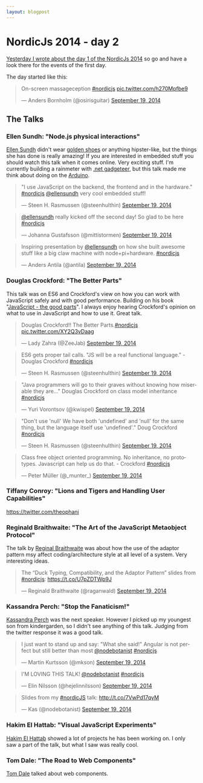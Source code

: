 ```yaml
---
layout: blogpost
---
```

# NordicJs 2014 - day 2

[Yesterday I wrote about the day 1 of the NordicJs 2014](http://steen.hulthin.dk/blog/nordicjs-2014-day-1/) so go and have a look there for the events of the first day. 

The day started like this:

<blockquote class="twitter-tweet" lang="en"><p>On-screen massageception <a href="https://twitter.com/hashtag/nordicjs?src=hash">#nordicjs</a> <a href="http://t.co/h270Mpfbe9">pic.twitter.com/h270Mpfbe9</a></p>&mdash; Anders Bornholm (@osirisguitar) <a href="https://twitter.com/osirisguitar/status/512875735447781376">September 19, 2014</a></blockquote>
<script async src="//platform.twitter.com/widgets.js" charset="utf-8"></script>

## The Talks

### Ellen Sundh: "Node.js physical interactions"

[Ellen Sundh](https://twitter.com/ellensundh) didn't wear [golden shoes](http://youtu.be/UTFec_mrD-c?t=2s) or anything hipster-like, but the things she has done is really amazing! If you are interested in embedded stuff you should watch this talk when it comes online. Very exciting stuff. I'm currently building a rainmeter with [.net gadgeteer](http://www.netmf.com/gadgeteer/), but this talk made me think about doing on the [Arduino](http://arduino.cc/).

<blockquote class="twitter-tweet" lang="en"><p>&quot;I use JavaScript on the backend, the frontend and in the hardware.&quot; <a href="https://twitter.com/hashtag/nordicjs?src=hash">#nordicjs</a> <a href="https://twitter.com/ellensundh">@ellensundh</a> very cool embedded stuff!</p>&mdash; Steen H. Rasmussen (@steenhulthin) <a href="https://twitter.com/steenhulthin/status/512878046156976128">September 19, 2014</a></blockquote>
<script async src="//platform.twitter.com/widgets.js" charset="utf-8"></script>

<blockquote class="twitter-tweet" lang="en"><p><a href="https://twitter.com/ellensundh">@ellensundh</a> really kicked off the second day! So glad to be here <a href="https://twitter.com/hashtag/nordicjs?src=hash">#nordicjs</a></p>&mdash; Johanna Gustafsson (@mittistormen) <a href="https://twitter.com/mittistormen/status/512882442643202048">September 19, 2014</a></blockquote>
<script async src="//platform.twitter.com/widgets.js" charset="utf-8"></script>

<blockquote class="twitter-tweet" lang="en"><p>Inspiring presentation by <a href="https://twitter.com/ellensundh">@ellensundh</a> on how she built awesome stuff like a big claw machine with node+pi+hardware. <a href="https://twitter.com/hashtag/nordicjs?src=hash">#nordicjs</a></p>&mdash; Anders Antila (@antila) <a href="https://twitter.com/antila/status/512887553729392642">September 19, 2014</a></blockquote>
<script async src="//platform.twitter.com/widgets.js" charset="utf-8"></script>

### Douglas Crockford: "The Better Parts"

This talk was on ES6 and Crockford's view on how you can work with JavaScript safely and with good performance. Building on his book "[JavaScript - the good parts](http://shop.oreilly.com/product/9780596517748.do)". I always enjoy hearing Crockford's opinion on what to use in JavaScript and how to use it. Great talk.

<blockquote class="twitter-tweet" lang="en"><p>Douglas Crockford!! The Better Parts.<a href="https://twitter.com/hashtag/nordicjs?src=hash">#nordicjs</a> <a href="http://t.co/XY2Q3vDaag">pic.twitter.com/XY2Q3vDaag</a></p>&mdash; Lady Zahra (@ZeeJab) <a href="https://twitter.com/ZeeJab/status/512890294279221248">September 19, 2014</a></blockquote>
<script async src="//platform.twitter.com/widgets.js" charset="utf-8"></script>

<blockquote class="twitter-tweet" lang="en"><p>ES6 gets proper tail calls. &quot;JS will be a real functional language.&quot; - Douglas Crockford <a href="https://twitter.com/hashtag/nordicjs?src=hash">#nordicjs</a></p>&mdash; Steen H. Rasmussen (@steenhulthin) <a href="https://twitter.com/steenhulthin/status/512890352416870400">September 19, 2014</a></blockquote>
<script async src="//platform.twitter.com/widgets.js" charset="utf-8"></script>

<blockquote class="twitter-tweet" lang="en"><p>&quot;Java programmers will go to their graves without knowing how miserable they are…&quot; Douglas Crockford on class model inheritance <a href="https://twitter.com/hashtag/nordicjs?src=hash">#nordicjs</a></p>&mdash; Yuri Vorontsov (@kwispel) <a href="https://twitter.com/kwispel/status/512891083274346496">September 19, 2014</a></blockquote>
<script async src="//platform.twitter.com/widgets.js" charset="utf-8"></script>

<blockquote class="twitter-tweet" lang="en"><p>&quot;Don&#39;t use &#39;null&#39; We have both &#39;undefined&#39; and &#39;null&#39; for the same thing, but the language itself use &#39;undefined&#39;.&quot; Doug Crockford <a href="https://twitter.com/hashtag/nordicjs?src=hash">#nordicjs</a></p>&mdash; Steen H. Rasmussen (@steenhulthin) <a href="https://twitter.com/steenhulthin/status/512892731497406464">September 19, 2014</a></blockquote>
<script async src="//platform.twitter.com/widgets.js" charset="utf-8"></script>

<blockquote class="twitter-tweet" lang="en"><p>Class free object oriented programming. No inheritance, no prototypes. Javascript can help us do that. - Crockford <a href="https://twitter.com/hashtag/nordicjs?src=hash">#nordicjs</a></p>&mdash; Peter Müller (@_munter_) <a href="https://twitter.com/_munter_/status/512894789847883776">September 19, 2014</a></blockquote>
<script async src="//platform.twitter.com/widgets.js" charset="utf-8"></script>

### Tiffany Conroy: "Lions and Tigers and Handling User Capabilities"

https://twitter.com/theophani

### Reginald Braithwaite: "The Art of the JavaScript Metaobject Protocol"

The talk by [Reginal Braithwaite](https://twitter.com/raganwald) was about how the use of the adaptor pattern msy affect coding/architecture style at all level of a system. Very interesting ideas. 


<blockquote class="twitter-tweet" lang="en"><p>The  “Duck Typing, Compatibility, and the Adaptor Pattern” slides from <a href="https://twitter.com/hashtag/nordicjs?src=hash">#nordicjs</a>:&#10;&#10;<a href="https://t.co/U7pZDTWp9J">https://t.co/U7pZDTWp9J</a></p>&mdash; Reginald Braithwaite (@raganwald) <a href="https://twitter.com/raganwald/status/512953765448544256">September 19, 2014</a></blockquote>
<script async src="//platform.twitter.com/widgets.js" charset="utf-8"></script>

### Kassandra Perch: "Stop the Fanaticism!"

[Kassandra Perch](https://twitter.com/nodebotanist) was the next speaker. 
However I picked up my youngest son from kindergarden, so I didn't see anything of this talk. Judging from the twitter response it was a good talk. 

<blockquote class="twitter-tweet" lang="en"><p>I just want to stand up and say: &quot;What she said!&quot; Angular is not perfect but still better than most <a href="https://twitter.com/nodebotanist">@nodebotanist</a> <a href="https://twitter.com/hashtag/nordicjs?src=hash">#nordicjs</a></p>&mdash; Martin Kurtsson (@mkson) <a href="https://twitter.com/mkson/status/512956287928127488">September 19, 2014</a></blockquote>
<script async src="//platform.twitter.com/widgets.js" charset="utf-8"></script>

<blockquote class="twitter-tweet" lang="en"><p>I&#39;M LOVING THIS TALK! <a href="https://twitter.com/nodebotanist">@nodebotanist</a>  <a href="https://twitter.com/hashtag/nordicjs?src=hash">#nordicjs</a></p>&mdash; Elin Nilsson (@hejelinnilsson) <a href="https://twitter.com/hejelinnilsson/status/512958163801636864">September 19, 2014</a></blockquote>
<script async src="//platform.twitter.com/widgets.js" charset="utf-8"></script>

<blockquote class="twitter-tweet" lang="en"><p>Slides from my <a href="https://twitter.com/hashtag/nordicJS?src=hash">#nordicJS</a> talk: <a href="http://t.co/7VwPd17qyM">http://t.co/7VwPd17qyM</a></p>&mdash; Kas (@nodebotanist) <a href="https://twitter.com/nodebotanist/status/512974302732636161">September 19, 2014</a></blockquote>
<script async src="//platform.twitter.com/widgets.js" charset="utf-8"></script>

### Hakim El Hattab: "Visual JavaScript Experiments"

[Hakim El Hattab](https://twitter.com/hakimel) showed a lot of projects he has been working on. I only saw a part of the talk, but what I saw was really cool. 


### Tom Dale: "The Road to Web Components"

[Tom Dale](https://twitter.com/tomdale) talked about web components. 


